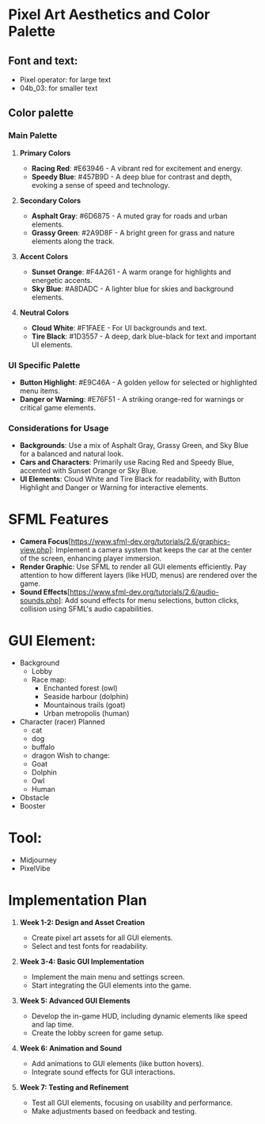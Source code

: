 # Pixel Art Aesthetics and Color Palette

## Font and text: 

- Pixel operator: for large text 
- 04b_03: for smaller text 

## Color palette 

### Main Palette

1. **Primary Colors**
   - **Racing Red**: #E63946 - A vibrant red for excitement and energy.
   - **Speedy Blue**: #457B9D - A deep blue for contrast and depth, evoking a sense of speed and technology.

2. **Secondary Colors**
   - **Asphalt Gray**: #6D6875 - A muted gray for roads and urban elements.
   - **Grassy Green**: #2A9D8F - A bright green for grass and nature elements along the track.

3. **Accent Colors**
   - **Sunset Orange**: #F4A261 - A warm orange for highlights and energetic accents.
   - **Sky Blue**: #A8DADC - A lighter blue for skies and background elements.

4. **Neutral Colors**
   - **Cloud White**: #F1FAEE - For UI backgrounds and text.
   - **Tire Black**: #1D3557 - A deep, dark blue-black for text and important UI elements.

### UI Specific Palette

- **Button Highlight**: #E9C46A - A golden yellow for selected or highlighted menu items.
- **Danger or Warning**: #E76F51 - A striking orange-red for warnings or critical game elements.

### Considerations for Usage

- **Backgrounds**: Use a mix of Asphalt Gray, Grassy Green, and Sky Blue for a balanced and natural look.
- **Cars and Characters**: Primarily use Racing Red and Speedy Blue, accented with Sunset Orange or Sky Blue.
- **UI Elements**: Cloud White and Tire Black for readability, with Button Highlight and Danger or Warning for interactive elements.

# SFML Features

- **Camera Focus**[https://www.sfml-dev.org/tutorials/2.6/graphics-view.php]: Implement a camera system that keeps the car at the center of the screen, enhancing player immersion.
- **Render Graphic**: Use SFML to render all GUI elements efficiently. Pay attention to how different layers (like HUD, menus) are rendered over the game.
- **Sound Effects**[https://www.sfml-dev.org/tutorials/2.6/audio-sounds.php]: Add sound effects for menu selections, button clicks, collision using SFML's audio capabilities.

# GUI Element: 

- Background 
    - Lobby 
    - Race map: 
        - Enchanted forest (owl)
        - Seaside harbour (dolphin)
        - Mountainous trails (goat)
        - Urban metropolis (human)
- Character (racer)
    Planned
    - cat
    - dog
    - buffalo
    - dragon
    Wish to change: 
    - Goat 
    - Dolphin 
    - Owl 
    - Human 
- Obstacle 
- Booster 

# Tool: 
- Midjourney 
- PixelVibe

# Implementation Plan
1. **Week 1-2: Design and Asset Creation**
   - Create pixel art assets for all GUI elements.
   - Select and test fonts for readability.

2. **Week 3-4: Basic GUI Implementation**
   - Implement the main menu and settings screen.
   - Start integrating the GUI elements into the game.

3. **Week 5: Advanced GUI Elements**
   - Develop the in-game HUD, including dynamic elements like speed and lap time.
   - Create the lobby screen for game setup.

4. **Week 6: Animation and Sound**
   - Add animations to GUI elements (like button hovers).
   - Integrate sound effects for GUI interactions.

5. **Week 7: Testing and Refinement**
   - Test all GUI elements, focusing on usability and performance.
   - Make adjustments based on feedback and testing.
